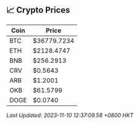 ## 📈 Crypto Prices

| Coin | Price |
| ---- | ----- |
| BTC | $36779.7234 |
| ETH | $2128.4747 |
| BNB | $256.2913 |
| CRV | $0.5643 |
| ARB | $1.2001 |
| OKB | $61.5799 |
| DOGE | $0.0740 |

_Last Updated: 2023-11-10 12:37:09.58 +0800 HKT_